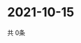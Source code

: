 # 2021-10-15
  共 0条

  <!-- BEGIN -->
  <!-- 最后更新时间Fri Oct 15 2021 13:12:22 GMT+0000 (Coordinated Universal Time) -->
  
  <!-- END -->
  
  